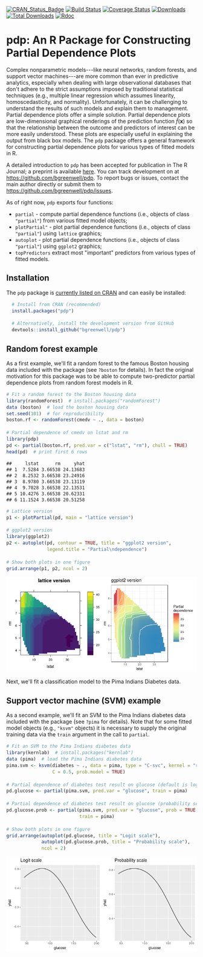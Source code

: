 [![CRAN\_Status\_Badge](http://www.r-pkg.org/badges/version/pdp)](https://cran.r-project.org/package=pdp)
[![Build Status](https://travis-ci.org/bgreenwell/pdp.svg?branch=master)](https://travis-ci.org/bgreenwell/pdp)
[![Coverage Status](https://img.shields.io/codecov/c/github/bgreenwell/pdp.svg)](https://codecov.io/github/bgreenwell/pdp?branch=master)
[![Downloads](http://cranlogs.r-pkg.org/badges/pdp)](http://cranlogs.r-pkg.org/badges/pdp)
[![Total Downloads](http://cranlogs.r-pkg.org/badges/grand-total/pdp)](http://cranlogs.r-pkg.org/badges/grand-total/pdp)
[![Rdoc](http://www.rdocumentation.org/badges/version/pdp)](http://www.rdocumentation.org/packages/pdp)

# pdp: An R Package for Constructing Partial Dependence Plots

Complex nonparametric models---like neural networks, random forests, and support vector machines---are more common than ever in predictive analytics, especially when dealing with large observational databases that don't adhere to the strict assumptions imposed by traditional statistical techniques (e.g., multiple linear regression which assumes linearity, homoscedasticity, and normality). Unfortunately, it can be challenging to understand the results of such models and explain them to management. Partial dependence plots offer a simple solution. Partial dependence plots are low-dimensional graphical renderings of the prediction function $\widehat{f}\left(\boldsymbol{x}\right)$ so that the relationship between the outcome and predictors of interest can be more easily understood. These plots are especially useful in explaining the output from black box models. The `pdp` package offers a general framework for constructing partial dependence plots for various types of fitted models in R. 

A detailed introduction to `pdp` has been accepted for publication in The R Journal; a preprint is available [here](https://github.com/bgreenwell/pdp-paper/blob/master/RJwrapper.pdf). You can track development on  at https://github.com/bgreenwell/pdp. To report bugs or issues, contact the main author directly or submit them to https://github.com/bgreenwell/pdp/issues. 

As of right now, `pdp` exports four functions:

* `partial` - compute partial dependence functions (i.e., objects of class `"partial"`) from various fitted model objects;
* `plotPartial"` - plot partial dependence functions (i.e., objects of class `"partial"`) using `lattice` graphics;
* `autoplot` - plot partial dependence functions (i.e., objects of class `"partial"`) using `ggplot2` graphics;
* `topPredictors` extract most "important" predictors from various types of fitted models.

## Installation

The `pdp` package is [currently listed on CRAN](https://CRAN.R-project.org/package=pdp) and can easily be installed:
```r
  # Install from CRAN (recommended)
  install.packages("pdp")
  
  # Alternatively, install the development version from GitHub
  devtools::install_github("bgreenwell/pdp")
```

## Random forest example

As a first example, we'll fit a random forest to the famous Boston housing data included with the package (see `?boston` for details). In fact the original motivation for this package was to be able to compute two-predictor partial dependence plots from random forest models in R. 

```r
# Fit a random forest to the Boston housing data
library(randomForest)  # install.packages("randomForest")
data (boston)  # load the boston housing data
set.seed(101)  # for reproducibility
boston.rf <- randomForest(cmedv ~ ., data = boston)

# Partial dependence of cmedv on lstat and rm
library(pdp)
pd <- partial(boston.rf, pred.var = c("lstat", "rm"), chull = TRUE)
head(pd)  # print first 6 rows
```

```
##     lstat      rm     yhat
## 1  7.5284 3.66538 24.13683
## 2  8.2532 3.66538 23.24916
## 3  8.9780 3.66538 23.13119
## 4  9.7028 3.66538 22.13531
## 5 10.4276 3.66538 20.62331
## 6 11.1524 3.66538 20.51258
```

```r
# Lattice version
p1 <- plotPartial(pd, main = "lattice version")

# ggplot2 version
library(ggplot2)
p2 <- autoplot(pd, contour = TRUE, title = "ggplot2 version", 
               legend.title = "Partial\ndependence")

# Show both plots in one figure
grid.arrange(p1, p2, ncol = 2)
```

![](README_files/figure-html/unnamed-chunk-1-1.png)<!-- -->

Next, we'll fit a classification model to the Pima Indians Diabetes data.


## Support vector machine (SVM) example

As a second example, we'll fit an SVM to the Pima Indians diabetes data included with the package (see `?pima` for details). Note that for some fitted model objects (e.g., `"ksvm"` objects) it is necessary to supply the original training data via the `train` argument in the call to `partial`.


```r
# Fit an SVM to the Pima Indians diabetes data
library(kernlab)  # install.packages("kernlab")
data (pima)  # load the Pima Indians diabetes data
pima.svm <- ksvm(diabetes ~ ., data = pima, type = "C-svc", kernel = "rbfdot",
                 C = 0.5, prob.model = TRUE)
 
# Partial dependence of diabetes test result on glucose (default is logit scale)
pd.glucose <- partial(pima.svm, pred.var = "glucose", train = pima)

# Partial dependence of diabetes test result on glucose (probability scale)
pd.glucose.prob <- partial(pima.svm, pred.var = "glucose", prob = TRUE, 
                           train = pima)

# Show both plots in one figure
grid.arrange(autoplot(pd.glucose, title = "Logit scale"), 
             autoplot(pd.glucose.prob, title = "Probability scale"), 
             ncol = 2)
```

![](README_files/figure-html/unnamed-chunk-2-1.png)<!-- -->
